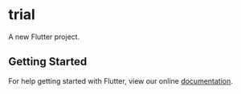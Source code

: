 # trial

A new Flutter project.

## Getting Started

For help getting started with Flutter, view our online
[documentation](http://flutter.io/).
